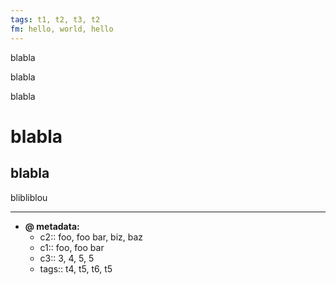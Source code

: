 ```yaml
---
tags: t1, t2, t3, t2
fm: hello, world, hello
---
```


blabla


blabla



blabla

# blabla





## blabla



blibliblou

---
- **@ metadata:**
    - c2:: foo, foo bar, biz, baz
    - c1:: foo, foo bar
    - c3:: 3, 4, 5, 5
    - tags:: t4, t5, t6, t5

